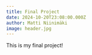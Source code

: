 ```yaml
---
title: Final Project
date: 2024-10-20T23:08:00.000Z
author: Matti Niinimäki
image: header.jpg
---
```

This is my final project!
